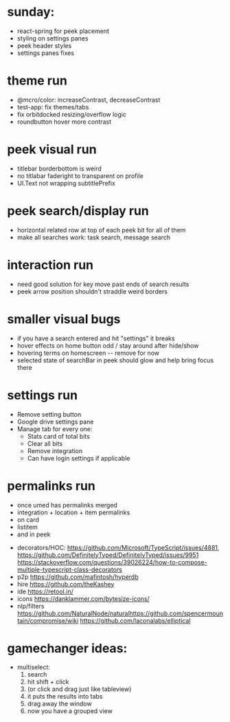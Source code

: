 # sunday:

- react-spring for peek placement
- styling on settings panes
- peek header styles
- settings panes fixes

# theme run

- @mcro/color: increaseContrast, decreaseContrast
- test-app: fix themes/tabs
- fix orbitdocked resizing/overflow logic
- roundbutton hover more contrast

# peek visual run

- titlebar borderbottom is weird
- no titlabar faderight to transparent on profile
- UI.Text not wrapping subtitlePrefix

# peek search/display run

- horizontal related row at top of each peek bit for all of them
- make all searches work: task search, message search

# interaction run

- need good solution for key move past ends of search results
- peek arrow position shouldn't straddle weird borders

# smaller visual bugs

- if you have a search entered and hit "settings" it breaks
- hover effects on home button odd / stay around after hide/show
- hovering terms on homescreen -- remove for now
- selected state of searchBar in peek should glow and help bring focus there

# settings run

- Remove setting button
- Google drive settings pane
- Manage tab for every one:
  - Stats card of total bits
  - Clear all bits
  - Remove integration
  - Can have login settings if applicable

# permalinks run

- once umed has permalinks merged
- integration + location + item permalinks
- on card
- listitem
- and in peek

* decorators/HOC: https://github.com/Microsoft/TypeScript/issues/4881, https://github.com/DefinitelyTyped/DefinitelyTyped/issues/9951 https://stackoverflow.com/questions/39026224/how-to-compose-multiple-typescript-class-decorators
* p2p https://github.com/mafintosh/hyperdb
* hire https://github.com/theKashey
* ide https://retool.in/
* icons https://danklammer.com/bytesize-icons/
* nlp/filters https://github.com/NaturalNode/naturalhttps://github.com/spencermountain/compromise/wiki https://github.com/laconalabs/elliptical

# gamechanger ideas:

- multiselect:
  1.  search
  2.  hit shift + click
  3.  (or click and drag just like tableview)
  4.  it puts the results into tabs
  5.  drag away the window
  6.  now you have a grouped view
